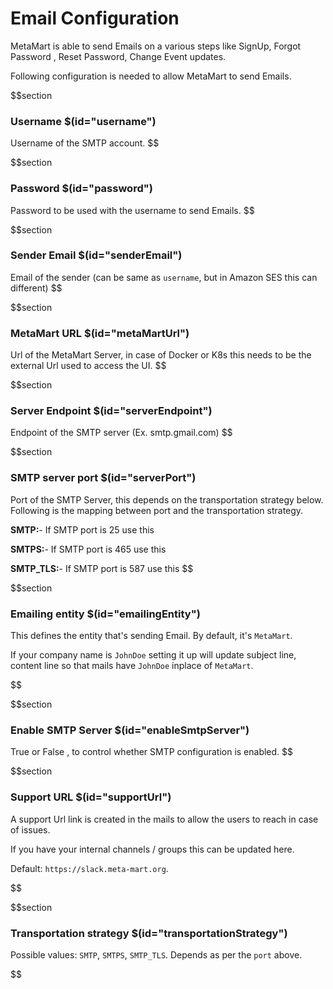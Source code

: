 # Email Configuration

MetaMart is able to send Emails on a various steps like SignUp, Forgot Password , Reset Password, Change Event updates.

Following configuration is needed to allow MetaMart to send Emails.

$$section

### Username $(id="username")

Username of the SMTP account.
$$

$$section

### Password $(id="password")

Password to be used with the username to send Emails.
$$

$$section

### Sender Email $(id="senderEmail")

Email of the sender (can be same as `username`, but in Amazon SES this can different)
$$

$$section

### MetaMart URL $(id="metaMartUrl")

Url of the MetaMart Server, in case of Docker or K8s this needs to be the external Url used to access the UI.
$$

$$section

### Server Endpoint $(id="serverEndpoint")

Endpoint of the SMTP server (Ex. smtp.gmail.com)
$$

$$section

### SMTP server port $(id="serverPort")

Port of the SMTP Server, this depends on the transportation strategy below.
Following is the mapping between port and the transportation strategy.

**SMTP:**- If SMTP port is 25 use this

**SMTPS:**- If SMTP port is 465 use this

**SMTP_TLS:**- If SMTP port is 587 use this
$$

$$section

### Emailing entity $(id="emailingEntity")

This defines the entity that's sending Email. By default, it's `MetaMart`.

If your company name is `JohnDoe` setting it up will update subject line, content line so that mails have `JohnDoe` inplace of `MetaMart`.

$$

$$section

### Enable SMTP Server $(id="enableSmtpServer")

True or False , to control whether SMTP configuration is enabled.
$$

$$section

### Support URL $(id="supportUrl")

A support Url link is created in the mails to allow the users to reach in case of issues.

If you have your internal channels / groups this can be updated here.

Default: `https://slack.meta-mart.org`.

$$

$$section

### Transportation strategy $(id="transportationStrategy")

Possible values: `SMTP`, `SMTPS`, `SMTP_TLS`.  Depends as per the `port` above.

$$
